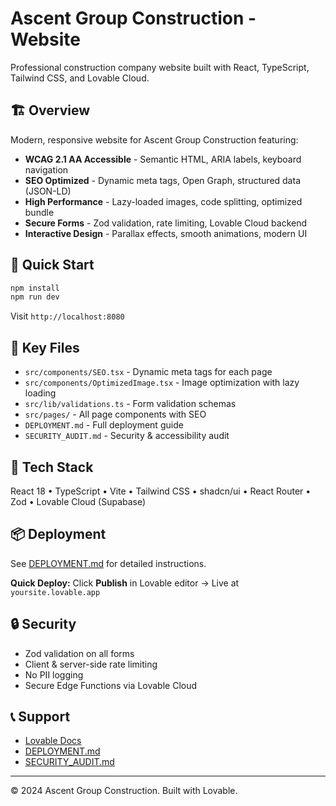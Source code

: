 # Ascent Group Construction - Website

Professional construction company website built with React, TypeScript, Tailwind CSS, and Lovable Cloud.

## 🏗️ Overview

Modern, responsive website for Ascent Group Construction featuring:
- **WCAG 2.1 AA Accessible** - Semantic HTML, ARIA labels, keyboard navigation
- **SEO Optimized** - Dynamic meta tags, Open Graph, structured data (JSON-LD)
- **High Performance** - Lazy-loaded images, code splitting, optimized bundle
- **Secure Forms** - Zod validation, rate limiting, Lovable Cloud backend
- **Interactive Design** - Parallax effects, smooth animations, modern UI

## 🚀 Quick Start

```bash
npm install
npm run dev
```

Visit `http://localhost:8080`

## 📁 Key Files

- `src/components/SEO.tsx` - Dynamic meta tags for each page
- `src/components/OptimizedImage.tsx` - Image optimization with lazy loading
- `src/lib/validations.ts` - Form validation schemas
- `src/pages/` - All page components with SEO
- `DEPLOYMENT.md` - Full deployment guide
- `SECURITY_AUDIT.md` - Security & accessibility audit

## 🎨 Tech Stack

React 18 • TypeScript • Vite • Tailwind CSS • shadcn/ui • React Router • Zod • Lovable Cloud (Supabase)

## 📦 Deployment

See [DEPLOYMENT.md](./DEPLOYMENT.md) for detailed instructions.

**Quick Deploy:** Click **Publish** in Lovable editor → Live at `yoursite.lovable.app`

## 🔒 Security

- Zod validation on all forms
- Client & server-side rate limiting  
- No PII logging
- Secure Edge Functions via Lovable Cloud

## 📞 Support

- [Lovable Docs](https://docs.lovable.dev/)
- [DEPLOYMENT.md](./DEPLOYMENT.md)
- [SECURITY_AUDIT.md](./SECURITY_AUDIT.md)

---

© 2024 Ascent Group Construction. Built with Lovable.
